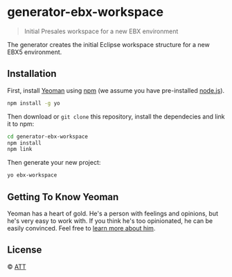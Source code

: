 # generator-ebx-workspace

> Initial Presales workspace for a new EBX environment

The generator creates the initial Eclipse workspace structure for a new EBX5 environment.

## Installation

First, install [Yeoman](http://yeoman.io) using [npm](https://www.npmjs.com/) (we assume you have pre-installed [node.js](https://nodejs.org/)).

```bash
npm install -g yo
```

Then download or `git clone` this repository, install the dependecies and link it to npm:

```bash
cd generator-ebx-workspace
npm install
npm link
```

Then generate your new project:

```bash
yo ebx-workspace
```

## Getting To Know Yeoman

Yeoman has a heart of gold. He&#39;s a person with feelings and opinions, but he&#39;s very easy to work with. If you think he&#39;s too opinionated, he can be easily convinced. Feel free to [learn more about him](http://yeoman.io/).

## License

 © [ATT]()


[npm-image]: https://badge.fury.io/js/generator-ebx-workspace.svg
[npm-url]: https://npmjs.org/package/generator-ebx-workspace
[travis-image]: https://travis-ci.org/AurelienOrchestra/generator-ebx-workspace.svg?branch=master
[travis-url]: https://travis-ci.org/AurelienOrchestra/generator-ebx-workspace
[daviddm-image]: https://david-dm.org/AurelienOrchestra/generator-ebx-workspace.svg?theme=shields.io
[daviddm-url]: https://david-dm.org/AurelienOrchestra/generator-ebx-workspace
